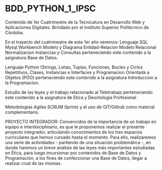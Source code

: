 # BDD_PYTHON_1_IPSC 
Contenido de 1er Cuatrimestre de la Tecnicatura en Desarrollo Web y Aplicaciones Digitales. Brindado por el Instituto Superior Politécnico de Córdoba.

En el trayecto del cuatrimestre de este 1er año veremos:
Lenguaje SQL Mysql Workbench Modelo y Diagrama Entidad-Relacion Modelo Relacional Normalizacion Instancias y Consultas perteneciendo este contenido a la asignatura Base de Datos.

Lenguaje Python (Strings, Listas, Tuplas, Funciones, Bucles y Ciclos Repetitivos, Clases, Instancias e Interfaces y Programacion Orientada a Objetos (POO) perteneciendo este contenido a la asignatura Introduccion a la Programacion.

Estudio de las leyes y el trabajo relacionado al Teletrabajo perteneciendo este contenido a la asignatura de  Etica y Deontologia Profesional

Metodologias Agiles SCRUM Sprints y el uso de GIT/Github como material complementario.

PROYECTO INTEGRADOR:
Convencidos de la importancia de un trabajo en equipo e interdisciplinario, es
que le proponemos realizar el presente proyecto integrador, articulando conocimientos
de los tres espacios curriculares que hemos cursado hasta el momento. Para ello,
realizaremos una serie de actividades - partiendo de una situación problemática -, en
donde haremos un breve análisis de las leyes más importantes estudiadas en Ética,
para luego incursionar por contenidos de Base de Datos y Programación, a los fines
de confeccionar una Base de Datos, llegar a realizar crud de las mismas.
